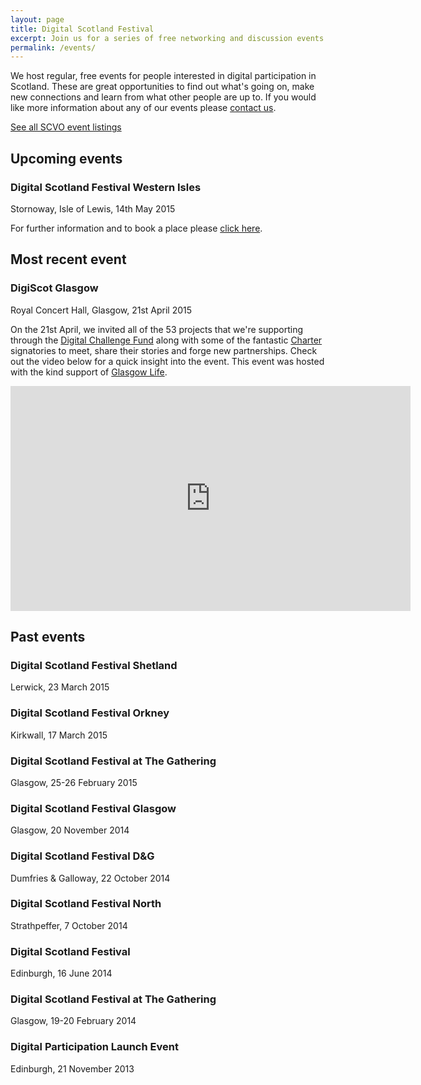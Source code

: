 ```yaml
---
layout: page
title: Digital Scotland Festival
excerpt: Join us for a series of free networking and discussion events exploring all things digital.
permalink: /events/
---
```


We host regular, free events for people interested in digital participation in Scotland. These are great opportunities to find out what's going on, make new connections and learn from what other people are up to. If you would like more information about any of our events please [contact us](/contact/).

<a href="http://www.scvo.org.uk/events" class="btn btn-primary btn-lg">See all SCVO event listings</a>

## Upcoming events

### Digital Scotland Festival Western Isles
Stornoway, Isle of Lewis, 14th May 2015

For further information and to book a place please [click here](http://www.scvo.org.uk/events/digiscotfest-western-isles/).

## Most recent event

### DigiScot Glasgow
Royal Concert Hall, Glasgow, 21st April 2015

On the 21st April, we invited all of the 53 projects that we're supporting through the [Digital Challenge Fund](http://digital.scvo.org.uk/projects/) along with some of the fantastic [Charter](http://digital.scvo.org.uk/charter/) signatories to meet, share their stories and forge new partnerships.  Check out the video below for a quick insight into the event.  This event was hosted with the kind support of [Glasgow Life](http://www.glasgowlife.org.uk/Pages/default.aspx).

<iframe width="640" height="360" src="https://www.youtube.com/embed/jqvS6WxepNQ?rel=0" frameborder="0" allowfullscreen></iframe>

## Past events

### Digital Scotland Festival Shetland
Lerwick, 23 March 2015

### Digital Scotland Festival Orkney
Kirkwall, 17 March 2015

### Digital Scotland Festival at The Gathering
Glasgow, 25-26 February 2015

### Digital Scotland Festival Glasgow
Glasgow, 20 November 2014

### Digital Scotland Festival D&G
Dumfries & Galloway, 22 October 2014

### Digital Scotland Festival North
Strathpeffer, 7 October 2014

### Digital Scotland Festival
Edinburgh, 16 June 2014

### Digital Scotland Festival at The Gathering
Glasgow, 19-20 February 2014

### Digital Participation Launch Event
Edinburgh, 21 November 2013
